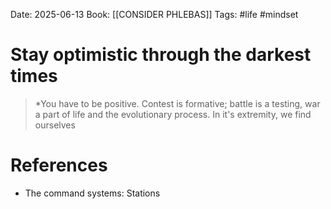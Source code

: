 Date: 2025-06-13
Book: [[CONSIDER PHLEBAS]]
Tags:  #life #mindset 


# Stay optimistic through the darkest times

>*You have to be positive. Contest is formative; battle is a testing, war a part of life and the evolutionary process. In it's extremity, we find ourselves 
# References
- The command systems: Stations 
 